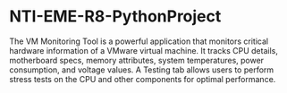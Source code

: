 # NTI-EME-R8-PythonProject
The VM Monitoring Tool is a powerful application that monitors critical hardware information of a VMware virtual machine. It tracks CPU details, motherboard specs, memory attributes, system temperatures, power consumption, and voltage values. A Testing tab allows users to perform stress tests on the CPU and other components for optimal performance.
